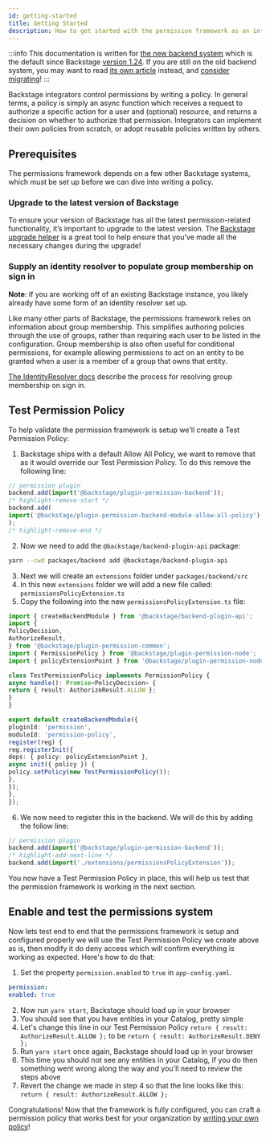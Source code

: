 ```yaml
---
id: getting-started
title: Getting Started
description: How to get started with the permission framework as an integrator
---
```


:::info
This documentation is written for [the new backend system](../backend-system/index.md) which is the default since Backstage [version 1.24](../releases/v1.24.0.md). If you are still on the old backend system, you may want to read [its own article](https://github.com/backstage/backstage/blob/v1.37.0/docs/permissions/getting-started--old.md) instead, and [consider migrating](../backend-system/building-backends/08-migrating.md)!
:::

Backstage integrators control permissions by writing a policy. In general terms, a policy is simply an async function which receives a request to authorize a specific action for a user and (optional) resource, and returns a decision on whether to authorize that permission. Integrators can implement their own policies from scratch, or adopt reusable policies written by others.

## Prerequisites

The permissions framework depends on a few other Backstage systems, which must be set up before we can dive into writing a policy.

### Upgrade to the latest version of Backstage

To ensure your version of Backstage has all the latest permission-related functionality, it’s important to upgrade to the latest version. The [Backstage upgrade helper](https://backstage.github.io/upgrade-helper/) is a great tool to help ensure that you’ve made all the necessary changes during the upgrade!

### Supply an identity resolver to populate group membership on sign in

**Note**: If you are working off of an existing Backstage instance, you likely already have some form of an identity resolver set up.

Like many other parts of Backstage, the permissions framework relies on information about group membership. This simplifies authoring policies through the use of groups, rather than requiring each user to be listed in the configuration. Group membership is also often useful for conditional permissions, for example allowing permissions to act on an entity to be granted when a user is a member of a group that owns that entity.

[The IdentityResolver docs](../auth/identity-resolver.md) describe the process for resolving group membership on sign in.

## Test Permission Policy

To help validate the permission framework is setup we'll create a Test Permission Policy:

1. Backstage ships with a default Allow All Policy, we want to remove that as it would override our Test Permission Policy. To do this remove the following line:

 ```ts title="packages/backend/src/index.ts"
 // permission plugin
 backend.add(import('@backstage/plugin-permission-backend'));
 /* highlight-remove-start */
 backend.add(
 import('@backstage/plugin-permission-backend-module-allow-all-policy'),
 );
 /* highlight-remove-end */
 ```

2. Now we need to add the `@backstage/backend-plugin-api` package:

 ```bash title="from your Backstage root directory"
 yarn --cwd packages/backend add @backstage/backend-plugin-api
 ```

3. Next we will create an `extensions` folder under `packages/backend/src`
4. In this new `extensions` folder we will add a new file called: `permissionsPolicyExtension.ts`
5. Copy the following into the new `permissionsPolicyExtension.ts` file:

 ```ts title="packages/backend/src/extensions/permissionsPolicyExtension.ts"
 import { createBackendModule } from '@backstage/backend-plugin-api';
 import {
 PolicyDecision,
 AuthorizeResult,
 } from '@backstage/plugin-permission-common';
 import { PermissionPolicy } from '@backstage/plugin-permission-node';
 import { policyExtensionPoint } from '@backstage/plugin-permission-node/alpha';

 class TestPermissionPolicy implements PermissionPolicy {
 async handle(): Promise<PolicyDecision> {
 return { result: AuthorizeResult.ALLOW };
 }
 }

 export default createBackendModule({
 pluginId: 'permission',
 moduleId: 'permission-policy',
 register(reg) {
 reg.registerInit({
 deps: { policy: policyExtensionPoint },
 async init({ policy }) {
 policy.setPolicy(new TestPermissionPolicy());
 },
 });
 },
 });
 ```

6. We now need to register this in the backend. We will do this by adding the follow line:

 ```ts title="packages/backend/src/index.ts"
 // permission plugin
 backend.add(import('@backstage/plugin-permission-backend'));
 /* highlight-add-next-line */
 backend.add(import('./extensions/permissionsPolicyExtension'));
 ```

You now have a Test Permission Policy in place, this will help us test that the permission framework is working in the next section.

## Enable and test the permissions system

Now lets test end to end that the permissions framework is setup and configured properly we will use the Test Permission Policy we create above as is, then modify it do deny access which will confirm everything is working as expected. Here's how to do that:

1. Set the property `permission.enabled` to `true` in `app-config.yaml`.

 ```yaml title="app-config.yaml"
 permission:
 enabled: true
 ```

2. Now run `yarn start`, Backstage should load up in your browser
3. You should see that you have entities in your Catalog, pretty simple
4. Let's change this line in our Test Permission Policy `return { result: AuthorizeResult.ALLOW };` to be `return { result: AuthorizeResult.DENY };`
5. Run `yarn start` once again, Backstage should load up in your browser
6. This time you should not see any entities in your Catalog, if you do then something went wrong along the way and you'll need to review the steps above
7. Revert the change we made in step 4 so that the line looks like this: `return { result: AuthorizeResult.ALLOW };`

Congratulations! Now that the framework is fully configured, you can craft a permission policy that works best for your organization by [writing your own policy](./writing-a-policy.md)!

